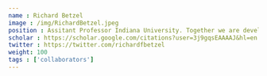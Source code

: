 ```yaml
---
name : Richard Betzel
image : /img/RichardBetzel.jpeg
position : Assitant Professor Indiana University. Together we are developing tools to lower the barriers of entry to network neuroscience using brainlife.io
scholar : https://scholar.google.com/citations?user=3j9gqsEAAAAJ&hl=en
twitter : https://twitter.com/richardfbetzel
weight: 100
tags : ['collaborators']
---
```

